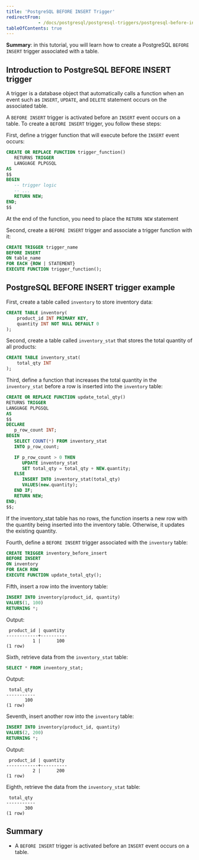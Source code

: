 ```yaml
---
title: 'PostgreSQL BEFORE INSERT Trigger'
redirectFrom: 
            - /docs/postgresql/postgresql-triggers/postgresql-before-insert-trigger
tableOfContents: true
---
```


**Summary**: in this tutorial, you will learn how to create a PostgreSQL `BEFORE INSERT` trigger associated with a table.

## Introduction to PostgreSQL BEFORE INSERT trigger

A trigger is a database object that automatically calls a function when an event such as `INSERT`, `UPDATE`, and `DELETE` statement occurs on the associated table.

A `BEFORE INSERT` trigger is activated before an `INSERT` event occurs on a table. To create a `BEFORE INSERT` trigger, you follow these steps:

First, define a trigger function that will execute before the `INSERT` event occurs:

```sql
CREATE OR REPLACE FUNCTION trigger_function()
   RETURNS TRIGGER
   LANGUAGE PLPGSQL
AS
$$
BEGIN
   -- trigger logic
   -- ...
   RETURN NEW;
END;
$$
```

At the end of the function, you need to place the `RETURN NEW` statement

Second, create a `BEFORE INSERT` trigger and associate a trigger function with it:

```sql
CREATE TRIGGER trigger_name
BEFORE INSERT
ON table_name
FOR EACH {ROW | STATEMENT}
EXECUTE FUNCTION trigger_function();
```

## PostgreSQL BEFORE INSERT trigger example

First, create a table called `inventory` to store inventory data:

```sql
CREATE TABLE inventory(
    product_id INT PRIMARY KEY,
    quantity INT NOT NULL DEFAULT 0
);
```

Second, create a table called `inventory_stat` that stores the total quantity of all products:

```sql
CREATE TABLE inventory_stat(
    total_qty INT
);
```

Third, define a function that increases the total quantity in the `inventory_stat` before a row is inserted into the `inventory` table:

```sql
CREATE OR REPLACE FUNCTION update_total_qty()
RETURNS TRIGGER
LANGUAGE PLPGSQL
AS
$$
DECLARE
   p_row_count INT;
BEGIN
   SELECT COUNT(*) FROM inventory_stat
   INTO p_row_count;

   IF p_row_count > 0 THEN
      UPDATE inventory_stat
      SET total_qty = total_qty + NEW.quantity;
   ELSE
      INSERT INTO inventory_stat(total_qty)
      VALUES(new.quantity);
   END IF;
   RETURN NEW;
END;
$$;
```

If the inventory_stat table has no rows, the function inserts a new row with the quantity being inserted into the inventory table. Otherwise, it updates the existing quantity.

Fourth, define a `BEFORE INSERT` trigger associated with the `inventory` table:

```sql
CREATE TRIGGER inventory_before_insert
BEFORE INSERT
ON inventory
FOR EACH ROW
EXECUTE FUNCTION update_total_qty();
```

Fifth, insert a row into the inventory table:

```sql
INSERT INTO inventory(product_id, quantity)
VALUES(1, 100)
RETURNING *;
```

Output:

```
 product_id | quantity
------------+----------
          1 |      100
(1 row)
```

Sixth, retrieve data from the `inventory_stat` table:

```sql
SELECT * FROM inventory_stat;
```

Output:

```
 total_qty
-----------
       100
(1 row)
```

Seventh, insert another row into the `inventory` table:

```sql
INSERT INTO inventory(product_id, quantity)
VALUES(2, 200)
RETURNING *;
```

Output:

```
 product_id | quantity
------------+----------
          2 |      200
(1 row)
```

Eighth, retrieve the data from the `inventory_stat` table:

```
 total_qty
-----------
       300
(1 row)
```

## Summary

- A `BEFORE INSERT` trigger is activated before an `INSERT` event occurs on a table.
